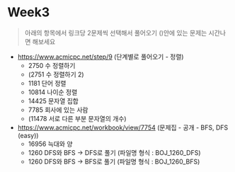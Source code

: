 # Week3
> 아래의 항목에서 링크당 2문제씩 선택해서 풀어오기 ()안에 있는 문제는 시간나면 해보세요
- https://www.acmicpc.net/step/9 (단계별로 풀어오기 - 정렬)
    - 2750 수 정렬하기
    - (2751 수 정렬하기 2)
    - 1181 단어 정렬
    - 10814 나이순 정렬
    - 14425 문자열 집합
    - 7785 회사에 있는 사람
    - (11478 서로 다른 부분 문자열의 개수)
- https://www.acmicpc.net/workbook/view/7754 (문제집 - 공개 - BFS, DFS (easy))
    - 16956 늑대와 양
    - 1260 DFS와 BFS -> DFS로 풀기 (파일명 형식 : BOJ_1260_DFS)
    - 1260 DFS와 BFS -> BFS로 풀기 (파일명 형식 : BOJ_1260_BFS)